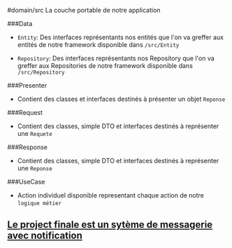 #domain/src
La couche portable de notre application

###Data
- `Entity`: Des interfaces représentants nos entités que l'on va greffer aux entités de notre framework disponible dans `/src/Entity`

- `Repository`: Des interfaces représentants nos Repository que l'on va greffer aux Repositories de notre framework disponible dans `/src/Repository`

###Presenter
- Contient des classes et interfaces destinés à présenter un objet `Reponse`

###Request
- Contient des classes, simple DTO et interfaces destinés à représenter une `Requete`

###Response
- Contient des classes, simple DTO et interfaces destinés à représenter une `Reponse`

###UseCase
- Action individuel disponible representant chaque action de notre `logique métier`


## <u>Le project finale est un sytème de messagerie avec notification</u>
